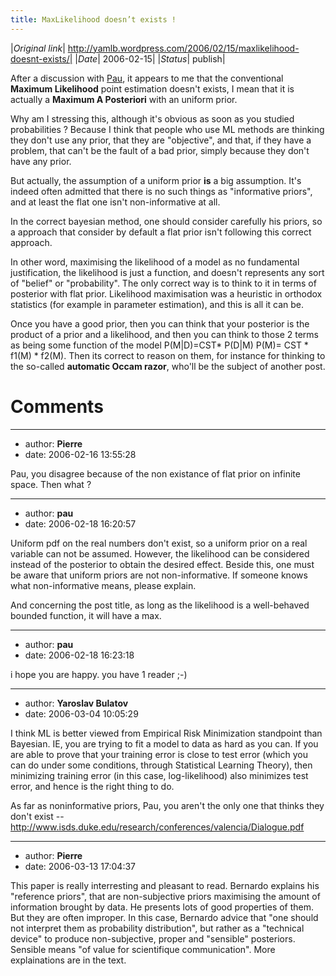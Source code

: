 ```yaml
---
title: MaxLikelihood doesn’t exists !
---
```


|*Original link*| http://yamlb.wordpress.com/2006/02/15/maxlikelihood-doesnt-exists/|
|*Date*| 2006-02-15|
|*Status*| publish|

After a discussion with <a href="http://www.inrialpes.fr/movi/people/gargallo/">Pau</a>, it appears to me that the conventional <strong>Maximum Likelihood</strong> point estimation doesn't exists, I mean that it is actually a <strong>Maximum A Posteriori</strong> with an uniform prior.

Why am I stressing this, although it's obvious as soon as you studied probabilities ? Because I think that people who use ML methods are thinking they don't use any prior, that they are "objective", and that, if they have a problem, that can't be the fault of a bad prior, simply because they don't have any prior.

But actually, the assumption of a uniform prior <strong>is</strong> a big assumption. It's indeed often admitted that there is no such things as "informative priors", and at least   the flat one isn't non-informative at all.

In the correct bayesian method, one should consider carefully his priors, so a approach that consider by default a flat prior isn't following this correct approach.

In other word, maximising the likelihood of a model as no fundamental justification, the likelihood is just a function, and doesn't represents any sort of "belief" or "probability". The only correct way is to think to it in terms of posterior with flat prior. Likelihood maximisation was a heuristic in orthodox statistics (for example in parameter estimation), and this is all it can be.

Once you have a good prior, then you can think that your posterior is the product of a prior and a likelihood, and then you can think to those 2 terms as being some function of the model P(M|D)=CST* P(D|M) P(M)= CST * f1(M) * f2(M). Then its correct to reason on them, for instance for thinking to the so-called <strong>automatic Occam razor</strong>, who'll be the subject of another post.

# Comments


---
- author: **Pierre**
- date: 2006-02-16 13:55:28

Pau, you disagree because of the non existance of flat prior on infinite space. Then what ?

---
- author: **pau**
- date: 2006-02-18 16:20:57

Uniform pdf on the real numbers don't exist, so a uniform prior on a real variable can not be assumed. However, the likelihood can be considered instead of the posterior to obtain the desired effect.
Beside this, one must be aware that uniform priors are not non-informative. If someone knows what non-informative means, please explain.

And concerning the post title, as long as the likelihood is a well-behaved bounded function, it will have a max.

---
- author: **pau**
- date: 2006-02-18 16:23:18

i hope you are happy. you have 1 reader ;-)

---
- author: **Yaroslav Bulatov**
- date: 2006-03-04 10:05:29

I think ML is better viewed from Empirical Risk Minimization standpoint than Bayesian. IE, you are trying to fit a model to data as hard as you can. If you are able to prove that your training error is close to test error (which you can do under some conditions, through Statistical Learning Theory), then minimizing training error (in this case, log-likelihood) also minimizes test error, and hence is the right thing to do.

As far as noninformative priors, Pau, you aren't the only one that thinks they don't exist -- http://www.isds.duke.edu/research/conferences/valencia/Dialogue.pdf

---
- author: **Pierre**
- date: 2006-03-13 17:04:37

This paper is really interresting and pleasant to read. Bernardo explains his "reference priors", that are non-subjective priors maximising the amount of information brought by data. He presents lots of good properties of them. But they are often improper. In this case, Bernardo advice that "one should not interpret them as probability distribution", but rather as a "technical device" to produce non-subjective, proper and "sensible" posteriors. Sensible means "of value for scientifique communication". More explainations are in the text.